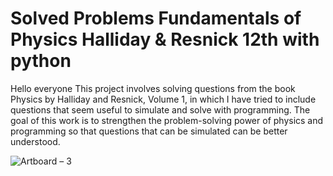 # Solved Problems Fundamentals of Physics Halliday & Resnick 12th with python
Hello everyone
This project involves solving questions from the book Physics by Halliday and Resnick, Volume 1, in which I have tried to include questions that seem useful to simulate and solve with programming. 
The goal of this work is to strengthen the problem-solving power of physics and programming so that questions that can be simulated can be better understood.

![Artboard – 3](https://github.com/user-attachments/assets/ebc2c81a-e2c8-4e5b-9008-5fcb7d5a0e14)

